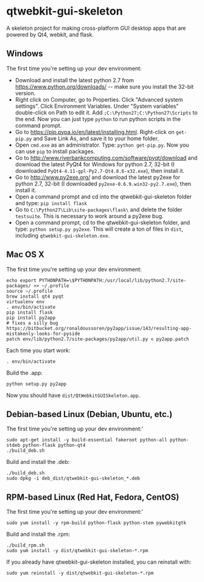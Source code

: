 # qtwebkit-gui-skeleton

A skeleton project for making cross-platform GUI desktop apps that are powered by Qt4, webkit, and flask.

## Windows

The first time you're setting up your dev environment:

* Download and install the latest python 2.7 from https://www.python.org/downloads/ -- make sure you install the 32-bit version.
* Right click on Computer, go to Properties. Click "Advanced system settings". Click Environment Variables. Under "System variables" double-click on Path to edit it. Add `;C:\Python27;C:\Python27\Scripts` to the end. Now you can just type `python` to run python scripts in the command prompt.
* Go to https://pip.pypa.io/en/latest/installing.html. Right-click on `get-pip.py` and Save Link As, and save it to your home folder.
* Open `cmd.exe` as an administrator. Type: `python get-pip.py`. Now you can use `pip` to install packages.
* Go to http://www.riverbankcomputing.com/software/pyqt/download and download the latest PyQt4 for Windows for python 2.7, 32-bit (I downloaded `PyQt4-4.11-gpl-Py2.7-Qt4.8.6-x32.exe`), then install it.
* Go to http://www.py2exe.org/ and download the latest py2exe for python 2.7, 32-bit (I downloaded `py2exe-0.6.9.win32-py2.7.exe`), then install it.
* Open a command prompt and cd into the qtwebkit-gui-skeleton folder and type: `pip install flask`
* Go to `C:\Python27\Lib\site-packages\flask\` and delete the folder `testsuite`. This is necessary to work around a py2exe bug.
* Open a command prompt, cd to the qtwebkit-gui-skeleton folder, and type: `python setup.py py2exe`. This will create a ton of files in `dist`, including `qtwebkit-gui-skeleton.exe`.

## Mac OS X

The first time you're setting up your dev environment:

    echo export PYTHONPATH=\$PYTHONPATH:/usr/local/lib/python2.7/site-packages/ >> ~/.profile
    source ~/.profile
    brew install qt4 pyqt
    virtualenv env
    . env/bin/activate
    pip install flask
    pip install py2app
    # fixes a silly bug https://bitbucket.org/ronaldoussoren/py2app/issue/143/resulting-app-mistakenly-looks-for-pyside
    patch env/lib/python2.7/site-packages/py2app/util.py < py2app.patch

Each time you start work:

    . env/bin/activate

Build the .app:

    python setup.py py2app

Now you should have `dist/QtWebkitGUISkeleton.app`.

## Debian-based Linux (Debian, Ubuntu, etc.)

The first time you're setting up your dev environment:'

    sudo apt-get install -y build-essential fakeroot python-all python-stdeb python-flask python-qt4
    ./build_deb.sh

Build and install the .deb:

    ./build_deb.sh
    sudo dpkg -i deb_dist/qtwebkit-gui-skeleton_*.deb

## RPM-based Linux (Red Hat, Fedora, CentOS)

The first time you're setting up your dev environment:'

    sudo yum install -y rpm-build python-flask python-stem pywebkitgtk

Build and install the .rpm:

    ./build_rpm.sh
    sudo yum install -y dist/qtwebkit-gui-skeleton-*.rpm

If you already have qtwebkit-gui-skeleton installed, you can reinstall with:

    sudo yum reinstall -y dist/qtwebkit-gui-skeleton-*.rpm
